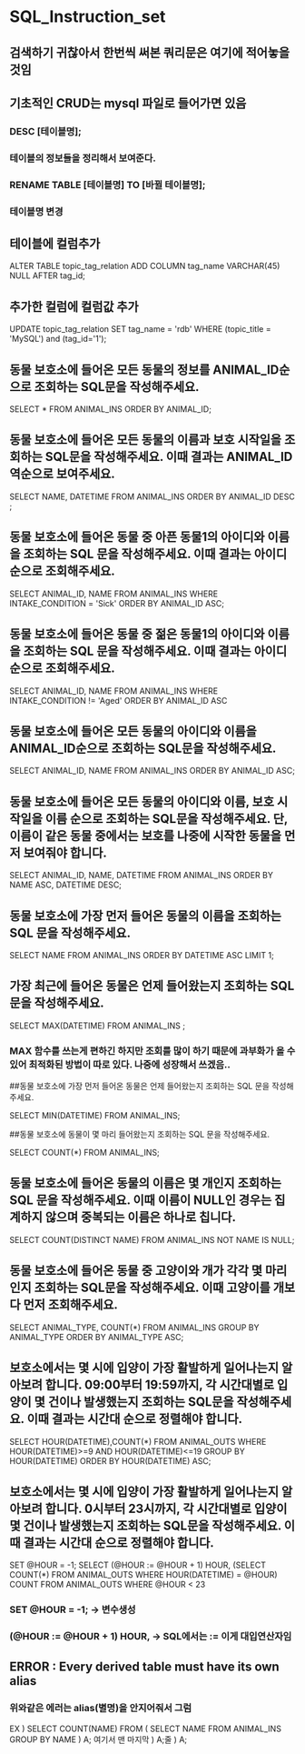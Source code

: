 # SQL_Instruction_set
## 검색하기 귀찮아서 한번씩 써본 쿼리문은 여기에 적어놓을것임

## 기초적인 CRUD는 mysql 파일로 들어가면 있음


### DESC [테이블명];
### 테이블의 정보들을 정리해서 보여준다.

### RENAME TABLE [테이블명] TO [바뀔 테이블명];
### 테이블명 변경


## 테이블에 컬럼추가

ALTER TABLE topic_tag_relation ADD COLUMN tag_name VARCHAR(45) NULL AFTER tag_id;


## 추가한 컬럼에 컬럼값 추가

UPDATE topic_tag_relation SET tag_name = 'rdb' WHERE (topic_title = 'MySQL') and (tag_id='1');


## 동물 보호소에 들어온 모든 동물의 정보를 ANIMAL_ID순으로 조회하는 SQL문을 작성해주세요.

SELECT * FROM ANIMAL_INS ORDER BY ANIMAL_ID;


## 동물 보호소에 들어온 모든 동물의 이름과 보호 시작일을 조회하는 SQL문을 작성해주세요. 이때 결과는 ANIMAL_ID 역순으로 보여주세요.

SELECT NAME, DATETIME FROM ANIMAL_INS ORDER BY ANIMAL_ID DESC ;


## 동물 보호소에 들어온 동물 중 아픈 동물1의 아이디와 이름을 조회하는 SQL 문을 작성해주세요. 이때 결과는 아이디 순으로 조회해주세요.

SELECT ANIMAL_ID, NAME FROM ANIMAL_INS WHERE INTAKE_CONDITION = 'Sick' ORDER BY ANIMAL_ID ASC;


## 동물 보호소에 들어온 동물 중 젊은 동물1의 아이디와 이름을 조회하는 SQL 문을 작성해주세요. 이때 결과는 아이디 순으로 조회해주세요.

SELECT ANIMAL_ID, NAME FROM ANIMAL_INS WHERE INTAKE_CONDITION != 'Aged' ORDER BY ANIMAL_ID ASC


## 동물 보호소에 들어온 모든 동물의 아이디와 이름을 ANIMAL_ID순으로 조회하는 SQL문을 작성해주세요.

SELECT ANIMAL_ID, NAME FROM ANIMAL_INS ORDER BY ANIMAL_ID ASC;


## 동물 보호소에 들어온 모든 동물의 아이디와 이름, 보호 시작일을 이름 순으로 조회하는 SQL문을 작성해주세요. 단, 이름이 같은 동물 중에서는 보호를 나중에 시작한 동물을 먼저 보여줘야 합니다.

SELECT ANIMAL_ID, NAME, DATETIME FROM ANIMAL_INS ORDER BY NAME ASC, DATETIME DESC;


## 동물 보호소에 가장 먼저 들어온 동물의 이름을 조회하는 SQL 문을 작성해주세요.

SELECT NAME FROM ANIMAL_INS ORDER BY DATETIME ASC LIMIT 1;


## 가장 최근에 들어온 동물은 언제 들어왔는지 조회하는 SQL 문을 작성해주세요.

SELECT MAX(DATETIME) FROM ANIMAL_INS ;
### MAX 함수를 쓰는게 편하긴 하지만 조회를 많이 하기 때문에 과부화가 올 수 있어 최적화된 방법이 따로 있다. 나중에 성장해서 쓰겠음..

##동물 보호소에 가장 먼저 들어온 동물은 언제 들어왔는지 조회하는 SQL 문을 작성해주세요.

SELECT MIN(DATETIME) FROM ANIMAL_INS;


##동물 보호소에 동물이 몇 마리 들어왔는지 조회하는 SQL 문을 작성해주세요.

SELECT COUNT(*) FROM ANIMAL_INS;

## 동물 보호소에 들어온 동물의 이름은 몇 개인지 조회하는 SQL 문을 작성해주세요. 이때 이름이 NULL인 경우는 집계하지 않으며 중복되는 이름은 하나로 칩니다.

SELECT COUNT(DISTINCT NAME) FROM ANIMAL_INS 
NOT NAME IS NULL;


## 동물 보호소에 들어온 동물 중 고양이와 개가 각각 몇 마리인지 조회하는 SQL문을 작성해주세요. 이때 고양이를 개보다 먼저 조회해주세요.

SELECT ANIMAL_TYPE, COUNT(*) FROM ANIMAL_INS GROUP BY ANIMAL_TYPE ORDER BY ANIMAL_TYPE ASC;

## 보호소에서는 몇 시에 입양이 가장 활발하게 일어나는지 알아보려 합니다. 09:00부터 19:59까지, 각 시간대별로 입양이 몇 건이나 발생했는지 조회하는 SQL문을 작성해주세요. 이때 결과는 시간대 순으로 정렬해야 합니다.


SELECT 
HOUR(DATETIME),COUNT(*) 
FROM ANIMAL_OUTS
WHERE HOUR(DATETIME)>=9 AND HOUR(DATETIME)<=19
GROUP BY HOUR(DATETIME) 
ORDER BY HOUR(DATETIME) ASC;


## 보호소에서는 몇 시에 입양이 가장 활발하게 일어나는지 알아보려 합니다. 0시부터 23시까지, 각 시간대별로 입양이 몇 건이나 발생했는지 조회하는 SQL문을 작성해주세요. 이때 결과는 시간대 순으로 정렬해야 합니다.

SET @HOUR = -1;
SELECT
    (@HOUR := @HOUR + 1) HOUR,
    (SELECT COUNT(*) FROM ANIMAL_OUTS WHERE HOUR(DATETIME) = @HOUR) COUNT
FROM ANIMAL_OUTS
WHERE @HOUR < 23

### SET @HOUR = -1; -> 변수생성
### (@HOUR := @HOUR + 1) HOUR, -> SQL에서는 := 이게 대입연산자임 

## ERROR : Every derived table must have its own alias
### 위와같은 에러는 alias(별명)을 안지어줘서 그럼
EX ) 
SELECT COUNT(NAME)
FROM (
    SELECT NAME
    FROM ANIMAL_INS
    GROUP BY NAME
) A;
여기서 맨 마지막 
) A;줄
) A;


